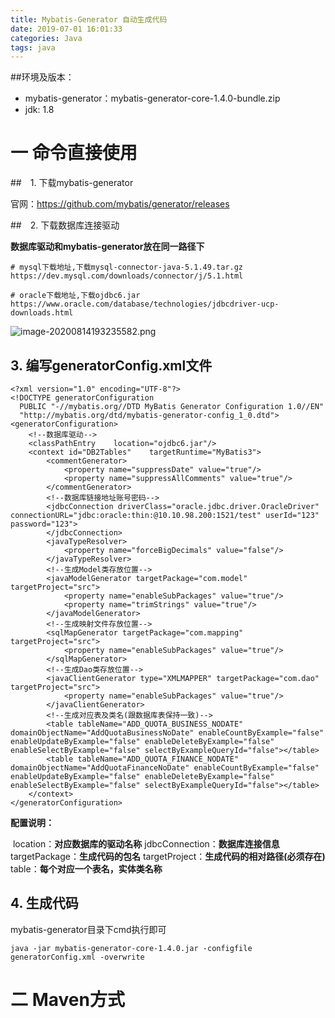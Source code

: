 ```yaml
---
title: Mybatis-Generator 自动生成代码
date: 2019-07-01 16:01:33
categories: Java
tags: java
---
```


<meta name="referrer" content="no-referrer" />


##环境及版本：

- mybatis-generator：mybatis-generator-core-1.4.0-bundle.zip
- jdk: 1.8



# 一 命令直接使用

 ##　1. 下载mybatis-generator

官网：https://github.com/mybatis/generator/releases

##　2. 下载数据库连接驱动

**数据库驱动和mybatis-generator放在同一路径下**

```shell
# mysql下载地址,下载mysql-connector-java-5.1.49.tar.gz
https://dev.mysql.com/downloads/connector/j/5.1.html
```
```shell
# oracle下载地址,下载ojdbc6.jar
https://www.oracle.com/database/technologies/jdbcdriver-ucp-downloads.html
```
![image-20200814193235582.png](https://upload-images.jianshu.io/upload_images/2803682-4bb124d645a92f98.png?imageMogr2/auto-orient/strip%7CimageView2/2/w/1240)

## 3. 编写generatorConfig.xml文件

```properties
<?xml version="1.0" encoding="UTF-8"?>
<!DOCTYPE generatorConfiguration
  PUBLIC "-//mybatis.org//DTD MyBatis Generator Configuration 1.0//EN"
  "http://mybatis.org/dtd/mybatis-generator-config_1_0.dtd">
<generatorConfiguration>
    <!--数据库驱动-->
    <classPathEntry    location="ojdbc6.jar"/>
    <context id="DB2Tables"    targetRuntime="MyBatis3">
        <commentGenerator>
            <property name="suppressDate" value="true"/>
            <property name="suppressAllComments" value="true"/>
        </commentGenerator>
        <!--数据库链接地址账号密码-->
        <jdbcConnection driverClass="oracle.jdbc.driver.OracleDriver" connectionURL="jdbc:oracle:thin:@10.10.98.200:1521/test" userId="123" password="123">
        </jdbcConnection>
        <javaTypeResolver>
            <property name="forceBigDecimals" value="false"/>
        </javaTypeResolver>
        <!--生成Model类存放位置-->
        <javaModelGenerator targetPackage="com.model" targetProject="src">
            <property name="enableSubPackages" value="true"/>
            <property name="trimStrings" value="true"/>
        </javaModelGenerator>
        <!--生成映射文件存放位置-->
        <sqlMapGenerator targetPackage="com.mapping" targetProject="src">
            <property name="enableSubPackages" value="true"/>
        </sqlMapGenerator>
        <!--生成Dao类存放位置-->
        <javaClientGenerator type="XMLMAPPER" targetPackage="com.dao" targetProject="src">
            <property name="enableSubPackages" value="true"/>
        </javaClientGenerator>
        <!--生成对应表及类名(跟数据库表保持一致)-->
        <table tableName="ADD_QUOTA_BUSINESS_NODATE" domainObjectName="AddQuotaBusinessNoDate" enableCountByExample="false" enableUpdateByExample="false" enableDeleteByExample="false" enableSelectByExample="false" selectByExampleQueryId="false"></table>
        <table tableName="ADD_QUOTA_FINANCE_NODATE" domainObjectName="AddQuotaFinanceNoDate" enableCountByExample="false" enableUpdateByExample="false" enableDeleteByExample="false" enableSelectByExample="false" selectByExampleQueryId="false"></table>
    </context>
</generatorConfiguration>
```

**配置说明：**

​	location：**对应数据库的驱动名称**
​	jdbcConnection：**数据库连接信息**
​	targetPackage：**生成代码的包名**
​	targetProject：**生成代码的相对路径(必须存在)**
​	table：**每个对应一个表名，实体类名称**

## 4. 生成代码

mybatis-generator目录下cmd执行即可

```
java -jar mybatis-generator-core-1.4.0.jar -configfile generatorConfig.xml -overwrite
```

# 二 Maven方式